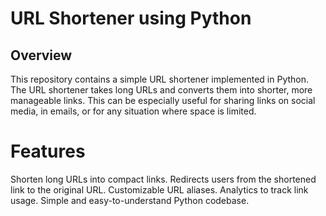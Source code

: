 # URL Shortener using Python


## Overview
This repository contains a simple URL shortener implemented in Python.
The URL shortener takes long URLs and converts them into shorter, more manageable links.
This can be especially useful for sharing links on social media, in emails, or for any situation where space is limited.

# Features
Shorten long URLs into compact links.
Redirects users from the shortened link to the original URL.
Customizable URL aliases.
Analytics to track link usage.
Simple and easy-to-understand Python codebase.
